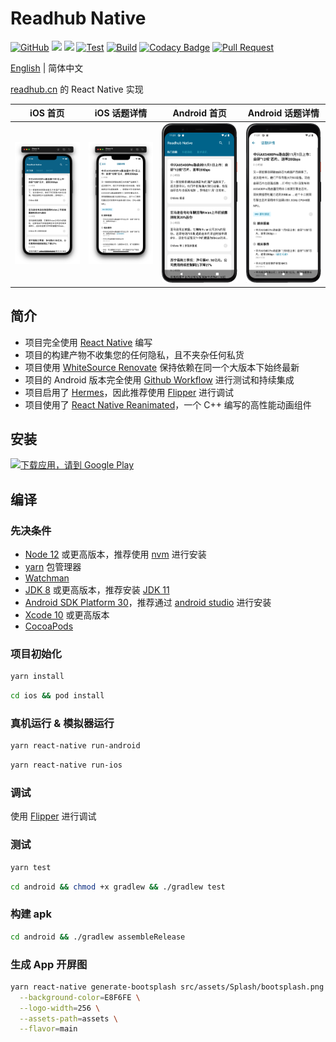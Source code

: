 # Readhub Native

[![GitHub](https://img.shields.io/github/license/shensven/Readhubn)](./LICENSE)
[![](https://img.shields.io/github/package-json/dependency-version/shensven/Readhubn/react)](./package.json)
[![](https://img.shields.io/github/package-json/dependency-version/shensven/Readhubn/react-native)](./package.json)
[![Test](https://github.com/shensven/Readhubn/actions/workflows/next.yml/badge.svg?branch=next)](https://github.com/shensven/Readhubn/actions/workflows/next.yml)
[![Build](https://github.com/shensven/Readhubn/actions/workflows/main.yml/badge.svg?branch=main)](https://github.com/shensven/Readhubn/actions/workflows/main.yml)
[![Codacy Badge](https://api.codacy.com/project/badge/Grade/dbb74998402143fabf05c354f0984b32)](https://app.codacy.com/gh/shensven/Readhubn?utm_source=github.com&utm_medium=referral&utm_content=shensven/Readhubn&utm_campaign=Badge_Grade_Settings)
[![Pull Request](https://img.shields.io/badge/pull%20request-welcome-brightgreen)](https://github.com/shensven/Readhubn/pulls)

[English](./README.md) | 简体中文

[readhub.cn](https://readhub.cn) 的 React Native 实现

|                         iOS 首页                         |                       iOS 话题详情                       |                       Android 首页                       |                     Android 话题详情                     |
| :------------------------------------------------------: | :------------------------------------------------------: | :------------------------------------------------------: | :------------------------------------------------------: |
| ![Screenshot 1](src/assets/Screenshots/screenshot-1.png) | ![Screenshot 2](src/assets/Screenshots/screenshot-2.png) | ![Screenshot 4](src/assets/Screenshots/screenshot-4.png) | ![Screenshot 5](src/assets/Screenshots/screenshot-5.png) |

## 简介

- 项目完全使用 [React Native](https://reactnative.dev) 编写
- 项目的构建产物不收集您的任何隐私，且不夹杂任何私货
- 项目使用 [WhiteSource Renovate](https://www.whitesourcesoftware.com/free-developer-tools/renovate) 保持依赖在同一个大版本下始终最新
- 项目的 Android 版本完全使用 [Github Workflow](https://github.com/shensven/Readhubn/actions) 进行测试和持续集成
- 项目启用了 [Hermes](https://hermesengine.dev)，因此推荐使用 [Flipper](https://fbflipper.com) 进行调试
- 项目使用了 [React Native Reanimated](https://docs.swmansion.com/react-native-reanimated)，一个 C++ 编写的高性能动画组件

## 安装

<a href='https://play.google.com/store/apps/details?id=com.shensven.readhubn'><img width="153" alt='下载应用，请到 Google Play' src='https://play.google.com/intl/en_us/badges/static/images/badges/zh-cn_badge_web_generic.png'/></a>

## 编译

### 先决条件

- [Node 12](https://nodejs.org) 或更高版本，推荐使用 [nvm](https://github.com/nvm-sh/nvm) 进行安装
- [yarn](https://yarnpkg.com/getting-started/install) 包管理器
- [Watchman](https://formulae.brew.sh/formula/watchman)
- [JDK 8](https://formulae.brew.sh/formula/openjdk@8) 或更高版本，推荐安装 [JDK 11](https://formulae.brew.sh/formula/openjdk@11)
- [Android SDK Platform 30](https://developer.android.com/studio/releases/platforms)，推荐通过 [android studio](https://developer.android.com/studio) 进行安装
- [Xcode 10](https://developer.apple.com/xcode/resources) 或更高版本
- [CocoaPods](https://guides.cocoapods.org/using/getting-started.html)

### 项目初始化

```sh
yarn install
```

```sh
cd ios && pod install
```

### 真机运行 & 模拟器运行

```sh
yarn react-native run-android
```

```sh
yarn react-native run-ios
```

### 调试

使用 [Flipper](https://fbflipper.com/) 进行调试

### 测试

```sh
yarn test
```

```sh
cd android && chmod +x gradlew && ./gradlew test
```

### 构建 apk

```sh
cd android && ./gradlew assembleRelease
```

### 生成 App 开屏图

```sh
yarn react-native generate-bootsplash src/assets/Splash/bootsplash.png \
  --background-color=E8F6FE \
  --logo-width=256 \
  --assets-path=assets \
  --flavor=main
```

